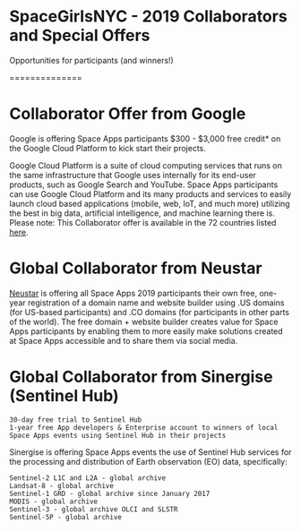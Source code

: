 # SpaceGirlsNYC - 2019 Collaborators and Special Offers
Opportunities for participants (and winners!)

==============

# Collaborator Offer from Google

Google is offering Space Apps participants $300 - $3,000 free credit* on the Google Cloud Platform to kick start their projects. 

Google Cloud Platform is a suite of cloud computing services that runs on the same infrastructure that Google uses internally for its end-user products, such as Google Search and YouTube. Space Apps participants can use Google Cloud Platform and its many products and services to easily launch cloud based applications (mobile, web, IoT, and much more) utilizing the best in big data, artificial intelligence, and machine learning there is. Please note: This Collaborator offer is available in the 72 countries listed [here](https://cloud.google.com/gcp-territory-list).

# Global Collaborator from Neustar

[Neustar](https://www.home.neustar/) is offering all Space Apps 2019 participants their own free, one-year registration of a domain name and website builder using .US domains (for US-based participants) and .CO domains (for participants in other parts of the world). The free domain + website builder creates value for Space Apps participants by enabling them to more easily make solutions created at Space Apps accessible and to share them via social media.

# Global Collaborator from Sinergise (Sentinel Hub)

    30-day free trial to Sentinel Hub
    1-year free App developers & Enterprise account to winners of local Space Apps events using Sentinel Hub in their projects

Sinergise is offering Space Apps events the use of Sentinel Hub services for the processing and distribution of Earth observation (EO) data, specifically:

    Sentinel-2 L1C and L2A - global archive
    Landsat-8 - global archive
    Sentinel-1 GRD - global archive since January 2017
    MODIS - global archive
    Sentinel-3 - global archive OLCI and SLSTR
    Sentinel-5P - global archive
